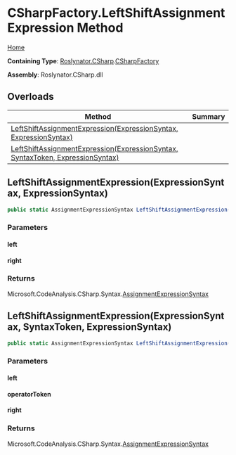 # CSharpFactory\.LeftShiftAssignmentExpression Method

[Home](../../../../README.md)

**Containing Type**: [Roslynator.CSharp](../../README.md)\.[CSharpFactory](../README.md)

**Assembly**: Roslynator\.CSharp\.dll

## Overloads

| Method | Summary |
| ------ | ------- |
| [LeftShiftAssignmentExpression(ExpressionSyntax, ExpressionSyntax)](#Roslynator_CSharp_CSharpFactory_LeftShiftAssignmentExpression_Microsoft_CodeAnalysis_CSharp_Syntax_ExpressionSyntax_Microsoft_CodeAnalysis_CSharp_Syntax_ExpressionSyntax_) | |
| [LeftShiftAssignmentExpression(ExpressionSyntax, SyntaxToken, ExpressionSyntax)](#Roslynator_CSharp_CSharpFactory_LeftShiftAssignmentExpression_Microsoft_CodeAnalysis_CSharp_Syntax_ExpressionSyntax_Microsoft_CodeAnalysis_SyntaxToken_Microsoft_CodeAnalysis_CSharp_Syntax_ExpressionSyntax_) | |

## LeftShiftAssignmentExpression\(ExpressionSyntax, ExpressionSyntax\)<a name="Roslynator_CSharp_CSharpFactory_LeftShiftAssignmentExpression_Microsoft_CodeAnalysis_CSharp_Syntax_ExpressionSyntax_Microsoft_CodeAnalysis_CSharp_Syntax_ExpressionSyntax_"></a>

```csharp
public static AssignmentExpressionSyntax LeftShiftAssignmentExpression(ExpressionSyntax left, ExpressionSyntax right)
```

### Parameters

#### left

#### right

### Returns

Microsoft\.CodeAnalysis\.CSharp\.Syntax\.[AssignmentExpressionSyntax](https://docs.microsoft.com/en-us/dotnet/api/microsoft.codeanalysis.csharp.syntax.assignmentexpressionsyntax)

## LeftShiftAssignmentExpression\(ExpressionSyntax, SyntaxToken, ExpressionSyntax\)<a name="Roslynator_CSharp_CSharpFactory_LeftShiftAssignmentExpression_Microsoft_CodeAnalysis_CSharp_Syntax_ExpressionSyntax_Microsoft_CodeAnalysis_SyntaxToken_Microsoft_CodeAnalysis_CSharp_Syntax_ExpressionSyntax_"></a>

```csharp
public static AssignmentExpressionSyntax LeftShiftAssignmentExpression(ExpressionSyntax left, SyntaxToken operatorToken, ExpressionSyntax right)
```

### Parameters

#### left

#### operatorToken

#### right

### Returns

Microsoft\.CodeAnalysis\.CSharp\.Syntax\.[AssignmentExpressionSyntax](https://docs.microsoft.com/en-us/dotnet/api/microsoft.codeanalysis.csharp.syntax.assignmentexpressionsyntax)

